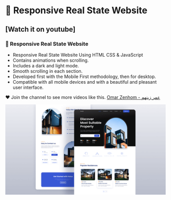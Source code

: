 # 🏡 Responsive Real State Website
## [Watch it on youtube]
### 🏡 Responsive Real State Website

- Responsive Real State Website Using HTML CSS & JavaScript
- Contains animations when scrolling.
- Includes a dark and light mode.
- Smooth scrolling in each section.
- Developed first with the Mobile First methodology, then for desktop.
- Compatible with all mobile devices and with a beautiful and pleasant user interface.

❤️ Join the channel to see more videos like this. [Omar Zenhom - عمر زينهم](https://www.youtube.com/channel/UCZm5Gb5AcrZsPRF5bIjXCJw)

![preview img](/preview.png)
